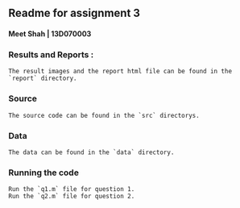 ## Readme for assignment 3

#### Meet Shah | 13D070003

### Results and Reports : 
	
	The result images and the report html file can be found in the `report` directory. 

### Source 
	
	The source code can be found in the `src` directorys.

### Data
	
	The data can be found in the `data` directory.

### Running the code 
	
	Run the `q1.m` file for question 1.
	Run the `q2.m` file for question 2.